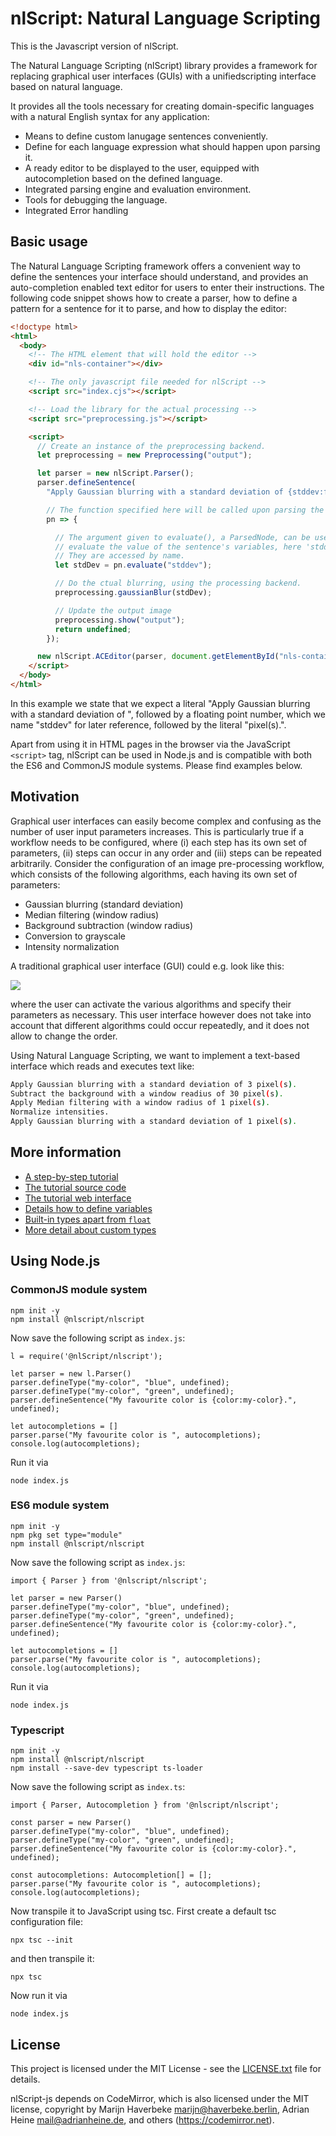 # nlScript: Natural Language Scripting

This is the Javascript version of nlScript.

The Natural Language Scripting (nlScript) library provides a framework for replacing graphical user interfaces (GUIs) with a unifiedscripting interface based on natural language.

It provides all the tools necessary for creating domain-specific languages with a natural English syntax for any application:
* Means to define custom lanugage sentences conveniently.
* Define for each language expression what should happen upon parsing it.
* A ready editor to be displayed to the user, equipped with autocompletion based on the defined language.
* Integrated parsing engine and evaluation environment.
* Tools for debugging the language.
* Integrated Error handling



## Basic usage

The Natural Language Scripting framework offers a convenient way to define the sentences your interface should understand, and provides an auto-completion enabled text editor for users to enter their instructions. The following code snippet shows how to create a parser, how to define a pattern for a sentence for it to parse, and how to display the editor:

```html
<!doctype html>
<html>
  <body>
    <!-- The HTML element that will hold the editor -->
    <div id="nls-container"></div>

    <!-- The only javascript file needed for nlScript -->
    <script src="index.cjs"></script>

    <!-- Load the library for the actual processing -->
    <script src="preprocessing.js"></script>

    <script>
      // Create an instance of the preprocessing backend.
      let preprocessing = new Preprocessing("output");

      let parser = new nlScript.Parser();
      parser.defineSentence(
        "Apply Gaussian blurring with a standard deviation of {stddev:float} pixel(s).",

        // The function specified here will be called upon parsing the sentence above
        pn => {

          // The argument given to evaluate(), a ParsedNode, can be used to
          // evaluate the value of the sentence's variables, here 'stddev'.
          // They are accessed by name.
          let stdDev = pn.evaluate("stddev");

          // Do the ctual blurring, using the processing backend.
          preprocessing.gaussianBlur(stdDev);

          // Update the output image
          preprocessing.show("output");
          return undefined;
        });

      new nlScript.ACEditor(parser, document.getElementById("nls-container"));
    </script>
  </body>
</html>
```

In this example we state that we expect a literal "Apply Gaussian blurring with a standard deviation of ", followed by a floating point number, which we name "stddev" for later reference, followed by the literal "pixel(s).".

Apart from using it in HTML pages in the browser via the JavaScript `<script>` tag, nlScript can be used in Node.js and is compatible with both the ES6 and CommonJS module systems. Please find examples below.




## Motivation
Graphical user interfaces can easily become complex and confusing as the number of user input parameters increases. This is particularly true if a workflow needs to be configured, where (i) each step has its own set of parameters, (ii) steps can occur in any order and (iii) steps can be repeated arbitrarily. Consider the configuration of an image pre-processing workflow, which consists of the following algorithms, each having its own set of parameters:
- Gaussian blurring (standard deviation)
- Median filtering (window radius)
- Background subtraction (window radius)
- Conversion to grayscale
- Intensity normalization

A traditional graphical user interface (GUI) could e.g. look like this:

![](https://nlscript.github.io/nlScript-java/images/Screenshot-00.png)


where the user can activate the various algorithms and specify their parameters as necessary. This user interface however does not take into account that different algorithms could occur repeatedly, and it does not allow to change the order.

Using Natural Language Scripting, we want to implement a text-based interface which reads and executes text like:
```bash
Apply Gaussian blurring with a standard deviation of 3 pixel(s).
Subtract the background with a window readius of 30 pixel(s).
Apply Median filtering with a window radius of 1 pixel(s).
Normalize intensities.
Apply Gaussian blurring with a standard deviation of 1 pixel(s).
```


## More information

* [A step-by-step tutorial](https://nlscript.github.io/nlScript-java)
* [The tutorial source code](https://github.com/nlScript/nlScript-tutorial-js)
* [The tutorial web interface](https://nlScript.github.io/nlScript-tutorial-js)
* [Details how to define variables](https://nlScript.github.io/nlScript-java/variables.html)
* [Built-in types apart from `float`](https://nlScript.github.io/nlScript-java/#built-in-types)
* [More detail about custom types](https://nlScript.github.io/nlScript-java/custom-types.html)



## Using Node.js

### CommonJS module system
```
npm init -y
npm install @nlscript/nlscript
```
Now save the following script as `index.js`:
```
l = require('@nlScript/nlscript');

let parser = new l.Parser()
parser.defineType("my-color", "blue", undefined);
parser.defineType("my-color", "green", undefined);
parser.defineSentence("My favourite color is {color:my-color}.", undefined);

let autocompletions = []
parser.parse("My favourite color is ", autocompletions);
console.log(autocompletions);
```
Run it via
```
node index.js
```

### ES6 module system
```
npm init -y
npm pkg set type="module"
npm install @nlscript/nlscript
```
Now save the following script as `index.js`:
```
import { Parser } from '@nlscript/nlscript';

let parser = new Parser()
parser.defineType("my-color", "blue", undefined);
parser.defineType("my-color", "green", undefined);
parser.defineSentence("My favourite color is {color:my-color}.", undefined);

let autocompletions = []
parser.parse("My favourite color is ", autocompletions);
console.log(autocompletions);
```
Run it via
```
node index.js
```

### Typescript
```
npm init -y
npm install @nlscript/nlscript
npm install --save-dev typescript ts-loader
```
Now save the following script as `index.ts`:
```
import { Parser, Autocompletion } from '@nlscript/nlscript';

const parser = new Parser()
parser.defineType("my-color", "blue", undefined);
parser.defineType("my-color", "green", undefined);
parser.defineSentence("My favourite color is {color:my-color}.", undefined);

const autocompletions: Autocompletion[] = [];
parser.parse("My favourite color is ", autocompletions);
console.log(autocompletions);
```
Now transpile it to JavaScript using tsc. First create a default tsc configuration file:
```
npx tsc --init
```
and then transpile it:
```
npx tsc
```

Now run it via
```
node index.js
```




## License

This project is licensed under the MIT License - see the [LICENSE.txt](LICENSE.txt) file for details.

nlScript-js depends on CodeMirror, which is also licensed under the MIT license, copyright by Marijn Haverbeke <marijn@haverbeke.berlin>, Adrian Heine <mail@adrianheine.de>, and others (https://codemirror.net).

